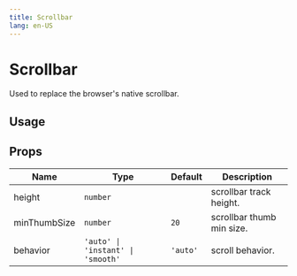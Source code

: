 ```yaml
---
title: Scrollbar
lang: en-US
---
```


# Scrollbar <sup><PlBadge value="New" /></sup>

Used to replace the browser's native scrollbar.

## Usage

<demo src="../../../example/scrollbar/usage.vue"></demo>

## Props

| Name         | Type     | Default | Description               |
| ----------   | -------- | ------- | ------------------------- |
| height       | `number` |         | scrollbar track height.   |
| minThumbSize | `number` | `20`    | scrollbar thumb min size. |
| behavior     | `'auto' \| 'instant' \| 'smooth'` | `'auto'` | scroll behavior. |
